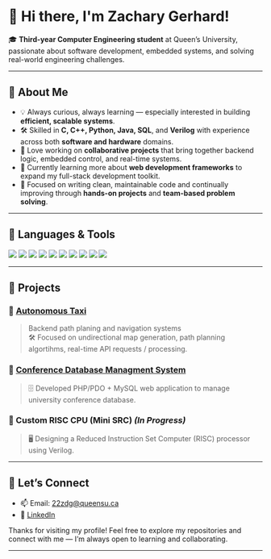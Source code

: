 # 👋 Hi there, I'm Zachary Gerhard!

🎓 **Third-year Computer Engineering student** at Queen’s University, passionate about software development, embedded systems, and solving real-world engineering challenges.

---

## 🚀 **About Me**
- 💡 Always curious, always learning — especially interested in building **efficient, scalable systems**.
- 🛠️ Skilled in **C, C++, Python, Java, SQL**, and **Verilog** with experience across both **software and hardware** domains.
- 🧩 Love working on **collaborative projects** that bring together backend logic, embedded control, and real-time systems.
- 🌱 Currently learning more about **web development frameworks** to expand my full-stack development toolkit.
- 🎯 Focused on writing clean, maintainable code and continually improving through **hands-on projects** and **team-based problem solving**.

---

## 🧰 **Languages & Tools**
<div align="left">
  <img src="https://img.shields.io/badge/C-blue?style=for-the-badge&logo=c&logoColor=white"/>
  <img src="https://img.shields.io/badge/C++-00599C?style=for-the-badge&logo=c%2B%2B&logoColor=white"/>
  <img src="https://img.shields.io/badge/Python-3776AB?style=for-the-badge&logo=python&logoColor=white"/>
  <img src="https://img.shields.io/badge/Java-ED8B00?style=for-the-badge&logo=java&logoColor=white"/>
  <img src="https://img.shields.io/badge/SQL-4479A1?style=for-the-badge&logo=postgresql&logoColor=white"/>
  <img src="https://img.shields.io/badge/Verilog-FF5722?style=for-the-badge"/>
  <img src="https://img.shields.io/badge/Git-F05032?style=for-the-badge&logo=git&logoColor=white"/>
  <img src="https://img.shields.io/badge/Quartus%20Prime-0071C5?style=for-the-badge"/>
  <img src="https://img.shields.io/badge/Qt-41CD52?style=for-the-badge&logo=qt&logoColor=white"/>
  <img src="https://img.shields.io/badge/MATLAB-0076A8?style=for-the-badge&logo=mathworks&logoColor=white"/>
</div>

---

## 📂 **Projects**
### 🔹 [Autonomous Taxi](https://github.com/22zdg/autonomousTaxi-extract.git)
> Backend path planing and navigation systems  
> 🛠️ Focused on undirectional map generation, path planning algortihms, real-time API requests / processing.

### 🔹 [Conference Database Managment System](https://github.com/22zdg/conferenceDBsystem.git)
> 🗄️ Developed PHP/PDO + MySQL web application to manage university conference database.

### 🔹 Custom RISC CPU (Mini SRC) *(In Progress)*
> 🖥️ Designing a Reduced Instruction Set Computer (RISC) processor using Verilog.

---

## 🤝 **Let’s Connect**
- 📫 Email: 22zdg@queensu.ca  
- 🔗 [LinkedIn](www.linkedin.com/in/zachary-gerhard-769ab1252)

Thanks for visiting my profile! Feel free to explore my repositories and connect with me — I’m always open to learning and collaborating.

---
